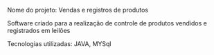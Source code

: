 Nome do projeto: Vendas e registros de produtos

Software criado para a realização de controle de produtos vendidos e registrados em leilões

Tecnologias utilizadas: JAVA, MYSql